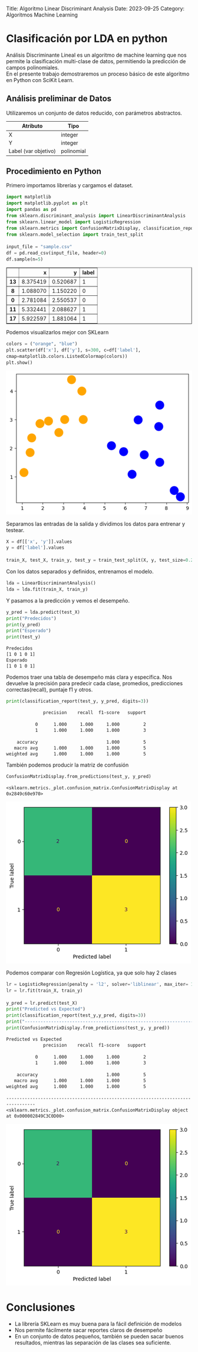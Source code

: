 Title: Algoritmo Linear Discriminant Analysis
Date: 2023-09-25
Category: Algoritmos Machine Learning

# Clasificación por LDA en python  
Análisis Discriminante Lineal es un algoritmo de machine learning que nos permite la clasificación multi-clase de datos, permitiendo la predicción de campos polinomiales.  
En el presente trabajo demostraremos un proceso básico de este algoritmo en Python con SciKit Learn.  

## Análisis preliminar de Datos  
Utilizaremos un conjunto de datos reducido, con parámetros abstractos.  

|**Atributo**|**Tipo**|
|---|---|
|X|integer|
|Y|integer|
|Label (var objetivo)|polinomial|

## Procedimiento en Python  
Primero importamos librerías y cargamos el dataset.  


```python
import matplotlib
import matplotlib.pyplot as plt
import pandas as pd
from sklearn.discriminant_analysis import LinearDiscriminantAnalysis
from sklearn.linear_model import LogisticRegression
from sklearn.metrics import ConfusionMatrixDisplay, classification_report
from sklearn.model_selection import train_test_split

input_file = "sample.csv"
df = pd.read_csv(input_file, header=0)
df.sample(n=5)
```




<div>
<style scoped>
    .dataframe tbody tr th:only-of-type {
        vertical-align: middle;
    }

    .dataframe tbody tr th {
        vertical-align: top;
    }

    .dataframe thead th {
        text-align: right;
    }
</style>
<table border="1" class="dataframe">
  <thead>
    <tr style="text-align: right;">
      <th></th>
      <th>x</th>
      <th>y</th>
      <th>label</th>
    </tr>
  </thead>
  <tbody>
    <tr>
      <th>13</th>
      <td>8.375419</td>
      <td>0.520687</td>
      <td>1</td>
    </tr>
    <tr>
      <th>8</th>
      <td>1.088070</td>
      <td>1.150220</td>
      <td>0</td>
    </tr>
    <tr>
      <th>0</th>
      <td>2.781084</td>
      <td>2.550537</td>
      <td>0</td>
    </tr>
    <tr>
      <th>11</th>
      <td>5.332441</td>
      <td>2.088627</td>
      <td>1</td>
    </tr>
    <tr>
      <th>17</th>
      <td>5.922597</td>
      <td>1.881064</td>
      <td>1</td>
    </tr>
  </tbody>
</table>
</div>



Podemos visualizarlos mejor con SKLearn


```python
colors = ("orange", "blue")
plt.scatter(df['x'], df['y'], s=300, c=df['label'],
cmap=matplotlib.colors.ListedColormap(colors))
plt.show()
```


    
![Pelican](../../images/ut3_ta7_files/ta7_5_0.png)
    


Separamos las entradas de la salida y dividimos los datos para entrenar y testear.  


```python
X = df[['x', 'y']].values
y = df['label'].values

train_X, test_X, train_y, test_y = train_test_split(X, y, test_size=0.25, random_state=0, shuffle=True)
```

Con los datos separados y definidos, entrenamos el modelo.


```python
lda = LinearDiscriminantAnalysis()
lda = lda.fit(train_X, train_y)
```

Y pasamos a la predicción y vemos el desempeño.  


```python
y_pred = lda.predict(test_X)
print("Predecidos")
print(y_pred)
print("Esperado")
print(test_y)
```

    Predecidos
    [1 0 1 0 1]
    Esperado
    [1 0 1 0 1]
    

Podemos traer una tabla de desempeño más clara y específica. Nos devuelve la precisión para predecir cada clase, promedios, predicciones correctas(recall), puntaje f1 y otros.


```python
print(classification_report(test_y, y_pred, digits=3))
```

                  precision    recall  f1-score   support
    
               0      1.000     1.000     1.000         2
               1      1.000     1.000     1.000         3
    
        accuracy                          1.000         5
       macro avg      1.000     1.000     1.000         5
    weighted avg      1.000     1.000     1.000         5
    
    

También podemos producir la matriz de confusión


```python
ConfusionMatrixDisplay.from_predictions(test_y, y_pred)
```




    <sklearn.metrics._plot.confusion_matrix.ConfusionMatrixDisplay at 0x2849c60e970>




    
![Pelican](../../images/ut3_ta7_files/ta7_15_1.png)
    


Podemos comparar con Regresión Logística, ya que solo hay 2 clases


```python
lr = LogisticRegression(penalty = 'l2', solver='liblinear', max_iter= 1000)
lr = lr.fit(train_X, train_y)

y_pred = lr.predict(test_X)
print("Predicted vs Expected")
print(classification_report(test_y,y_pred, digits=3))
print("---------------------------------------------------------------------------------")
print(ConfusionMatrixDisplay.from_predictions(test_y, y_pred))
```

    Predicted vs Expected
                  precision    recall  f1-score   support
    
               0      1.000     1.000     1.000         2
               1      1.000     1.000     1.000         3
    
        accuracy                          1.000         5
       macro avg      1.000     1.000     1.000         5
    weighted avg      1.000     1.000     1.000         5
    
    ---------------------------------------------------------------------------------
    <sklearn.metrics._plot.confusion_matrix.ConfusionMatrixDisplay object at 0x000002849C3C0D00>
    


    
![Pelican](../../images/ut3_ta7_files/ta7_17_1.png)
    


# Conclusiones    
- La librería SKLearn es muy buena para la fácil definición de modelos  
- Nos permite fácilmente sacar reportes claros de desempeño  
- En un conjunto de datos pequeños, también se pueden sacar buenos resultados, mientras las separación de las clases sea suficiente.
